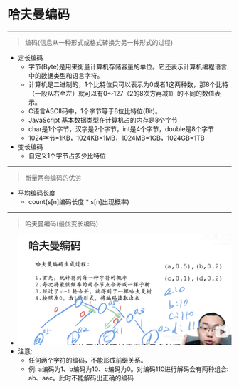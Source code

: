# 哈夫曼编码

---
> 编码(信息从一种形式或格式转换为另一种形式的过程)
  - 定长编码
    - 字节(Byte)是用来衡量计算机存储容量的单位。它还表示计算机编程语言中的数据类型和语言字符。
    - 计算机是二进制的，1个比特位只可以表示为0或者1这两种数，那8个比特（一般从右至左）就可以有0～127（2的8次方再减1）的不同的数值表示。
    - C语言ASCII码中，1个字节等于8位比特位(Bit)。
    - JavaScript 基本数据类型在计算机占的内存是8个字节
    - char是1个字节，汉字是2个字节，int是4个字节，double是8个字节
    - 1024字节=1KB，1024KB=1MB，1024MB=1GB，1024GB=1TB
  - 变长编码
    - 自定义1个字节占多少比特位

---
> 衡量两套编码的优劣
  - 平均编码长度
    - count(s[n]编码长度 * s[n]出现概率)

---
> 哈夫曼编码(最优变长编码)
  - <img src="./img-1.jpg">
  - 注意: 
    - 任何两个字符的编码，不能形成前缀关系。
    - 例: a编码为1、b编码为10、c编码为0。对编码110进行解码会有两种组合: ab、aac。此时不能解码出正确的编码

